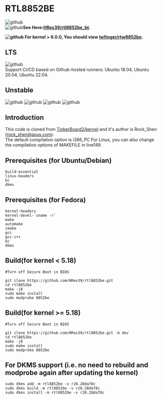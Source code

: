 # RTL8852BE
![github](https://img.shields.io/badge/Kernel<=6.0.0-build_pass_&_works-blue.svg?style=for-the-badge&logo=linux&logoColor=ffffff)  
![github](https://img.shields.io/badge/-bluetooth_partly_supported-blue.svg?style=for-the-badge&logo=bluetooth&logoColor=ffffff)**See Here:[HRex39/rtl8852be_bt](https://github.com/HRex39/rtl8852be_bt).**  
  
**![github](https://img.shields.io/badge/Kernel>6.0.0-Not_Longer_Maintain(but_you_can_try)-red.svg?style=for-the-badge&logo=linux&logoColor=ffffff)  
For kernel > 6.0.0, You should view [lwfinger/rtw8852be](https://github.com/lwfinger/rtw8852be).**   
## LTS
![github](https://img.shields.io/badge/-Ubuntu-555555.svg?style=for-the-badge&logo=ubuntu&logoColor=E95420)  
Support CI/CD based on Github-hosted runners: Ubuntu 18.04, Ubuntu 20.04, Ubuntu 22.04.  
  
## Unstable
![github](https://img.shields.io/badge/-Debian-555555.svg?style=for-the-badge&logo=debian)
![github](https://img.shields.io/badge/-Centos-555555.svg?style=for-the-badge&logo=centos)
![github](https://img.shields.io/badge/-Arch-555555.svg?style=for-the-badge&logo=archlinux&logoColor=ffffff)
![github](https://img.shields.io/badge/-Others-555555.svg?style=for-the-badge&logo=linux&logoColor=ffffff)
## Introduction
This code is cloned from [TinkerBoard2/kernel](https://github.com/TinkerBoard2/kernel) and it's author is Rock_Shen (rock_shen@asus.com).  
The default compilation option is i386_PC For Linux, you can also change the compilation options of MAKEFILE in line149.  
## Prerequisites (for Ubuntu/Debian)
```
build-essential 
linux-headers
bc
dkms
```
## Prerequisites (for Fedora)
```
kernel-headers
kernel-devel-`uname -r`
make
automake
cmake
gcc
gcc-c++
bc
dkms
```




## Build(for kernel < 5.18)
```
#Turn off Secure Boot in BIOS

git clone https://github.com/HRex39/rtl8852be.git
cd rtl8852be
make -j8
sudo make install
sudo modprobe 8852be
```

## Build(for kernel >= 5.18)
```
#Turn off Secure Boot in BIOS

git clone https://github.com/HRex39/rtl8852be.git -b dev
cd rtl8852be
make -j8
sudo make install
sudo modprobe 8852be
```

## For DKMS support (i.e. no need to rebuild and modprobe again after updating the kernel)
```
sudo dkms add -m rtl8852be -v r28.28daf8c
sudo dkms build -m rtl8852be -v r28.28daf8c
sudo dkms install -m rtl8852be -v r28.28daf8c
```
